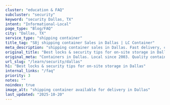 ```yaml
---
cluster: "education & FAQ"
subcluster: "security"
keyword: "security Dallas, TX"
intent: "Informational-Local"
page_type: "Blog/FAQ"
city: "Dallas, TX"
service_type: "shipping container"
title_tag: "S8j shipping container Sales in Dallas | LC Container"
meta_description: "shipping container sales in Dallas. Fast delivery, competitive pricing. Serving security area. Quote ID: H1G. Call (214) 524-4168 for your free quote today."
original_title: "Best locks & security tips for on-site storage in Dallas | LC Container"
original_meta: "Containers in Dallas. Local since 2003. Quality containers. Fast delivery. Get your free quote — call (214) 524-4168 today. LC Container — your trusted DFW c..."
url_slug: "/learn/security/dallas"
h1: "Best locks & security tips for on-site storage in Dallas"
internal_links: "/faq"
priority: 3
notes: ""
noindex: true
image_alt: "shipping container available for delivery in Dallas"
last_updated: "2025-10-20"
---
```


<!-- TODO: Add unique city/inventory copy, images, and internal links here. -->
